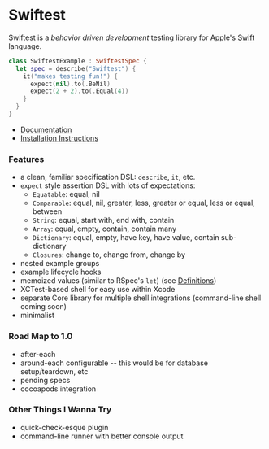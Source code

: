 Swiftest
=======
Swiftest is a *behavior driven development* testing library for Apple's
[Swift](https://developer.apple.com/swift/) language.

```swift
class SwiftestExample : SwiftestSpec {
  let spec = describe("Swiftest") {
    it("makes testing fun!") {
      expect(nil).to(.BeNil)
      expect(2 + 2).to(.Equal(4))
    }
  }
}
```

* [Documentation](doc/index.md)
* [Installation Instructions](doc/installation.md)

### Features
* a clean, familiar specification DSL: `describe`, `it`, etc.
* `expect` style assertion DSL with lots of expectations:
  * `Equatable`: equal, nil
  * `Comparable`: equal, nil, greater, less, greater or equal, less or equal, between
  * `String`: equal, start with, end with, contain
  * `Array`: equal, empty, contain, contain many
  * `Dictionary`: equal, empty, have key, have value, contain sub-dictionary
  * `Closures`: change to, change from, change by
* nested example groups
* example lifecycle hooks
* memoized values (similar to RSpec's `let`) (see [Definitions](doc/definitions.md))
* XCTest-based shell for easy use within Xcode
* separate Core library for multiple shell integrations (command-line shell coming soon)
* minimalist

### Road Map to 1.0
* after-each
* around-each configurable -- this would be for database setup/teardown, etc
* pending specs
* cocoapods integration

### Other Things I Wanna Try
* quick-check-esque plugin
* command-line runner with better console output
